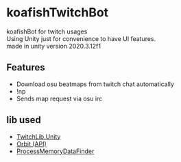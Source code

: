 # koafishTwitchBot
koafishBot for twitch usages<br>
Using Unity just for convenience to have UI features.<br>
made in unity version 2020.3.12f1

## Features
- Download osu beatmaps from twitch chat automatically
- !np
- Sends map request via osu irc

## lib used
* [TwitchLib.Unity](https://github.com/TwitchLib/TwitchLib.Unity)
* [Orbit (API)](https://github.com/dragonfruitnetwork/orbit-api)
* [ProcessMemoryDataFinder](https://github.com/Piotrekol/ProcessMemoryDataFinder)
